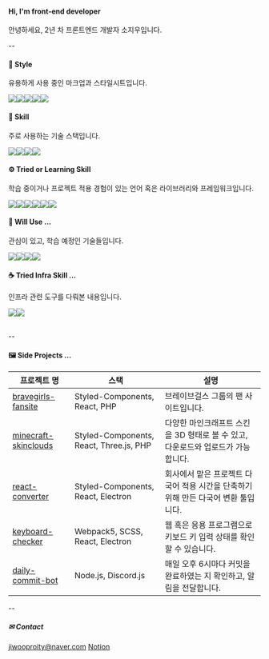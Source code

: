 #### Hi, I'm front-end developer
<span style="font-weight: 400">안녕하세요, 2년 차 프론트엔드 개발자 소지우입니다.</span></br>

--

#### 🎨 Style
유용하게 사용 중인 마크업과 스타일시트입니다.
<div style="display: flex; align-items: center">
  <img src="https://img.shields.io/badge/html5-E34F26?style=for-the-badge&logo=html5&logoColor=white" />
  <img src="https://img.shields.io/badge/css3-1572B6?style=for-the-badge&logo=css3&logoColor=white" />
  <img src="https://img.shields.io/badge/sass-CC6699?style=for-the-badge&logo=sass&logoColor=white" />
  <img src="https://img.shields.io/badge/less-1D365D?style=for-the-badge&logo=less&logoColor=white" />
  <img src="https://img.shields.io/badge/styled components-DB7093?style=for-the-badge&logo=styledcomponents&logoColor=white" />
</div>

#### 🔧 Skill
주로 사용하는 기술 스택입니다.
<div style="display: flex; align-items: center">
  <img src="https://img.shields.io/badge/javascript-F7DF1E?style=for-the-badge&logo=javascript&logoColor=black" />
  <img src="https://img.shields.io/badge/typescript-3178C6?style=for-the-badge&logo=typescript&logoColor=white" />
  <img src="https://img.shields.io/badge/react-61DAFB?style=for-the-badge&logo=react&logoColor=black" />
  <img src="https://img.shields.io/badge/webpack5-8DD6F9?style=for-the-badge&logo=webpack&logoColor=white" />
</div>

#### ⚙ Tried or Learning Skill
학습 중이거나 프로젝트 적용 경험이 있는 언어 혹은 라이브러리와 프레임워크입니다.
<div style="display: flex; align-items: center">
  <img src="https://img.shields.io/badge/php-777BB4?style=for-the-badge&logo=php&logoColor=white" />
  <img src="https://img.shields.io/badge/node-339933?style=for-the-badge&logo=node.js&logoColor=white" />
  <img src="https://img.shields.io/badge/next-000000?style=for-the-badge&logo=next.js&logoColor=white" />
  <img src="https://img.shields.io/badge/svelte-FF3E00?style=for-the-badge&logo=svelte&logoColor=white" />
  <img src="https://img.shields.io/badge/nest-E0234E?style=for-the-badge&logo=nestjs&logoColor=white" />
  <img src="https://img.shields.io/badge/electron-47848F?style=for-the-badge&logo=electron&logoColor=white" />
</div>

#### 🛒 Will Use ...
관심이 있고, 학습 예정인 기술들입니다.
<div style="display: flex; align-items: center">
  <img src="https://img.shields.io/badge/pug-A86454?style=for-the-badge&logo=pug&logoColor=white" />
  <img src="https://img.shields.io/badge/tailwind css-06B6D4?style=for-the-badge&logo=tailwindcss&logoColor=white" />
  <img src="https://img.shields.io/badge/vue.js-4FC08D?style=for-the-badge&logo=vue.js&logoColor=black" />
  <img src="https://img.shields.io/badge/nuxt.js-00DC82?style=for-the-badge&logo=nuxt.js&logoColor=black" />
</div>

#### ☕ Tried Infra Skill ...
인프라 관련 도구를 다뤄본 내용입니다.
<div style="display: flex; align-items: center">
  <img src="https://img.shields.io/badge/jenkins-D24939?style=for-the-badge&logo=jenkins&logoColor=white" />
  <img src="https://img.shields.io/badge/docker-2496ED?style=for-the-badge&logo=docker&logoColor=white" />
</div></br>

--
#### 🖼 Side Projects ...
|프로젝트 명|스택|설명|
|----------|--------|--------|
|<a href="https://www.notion.so/BraveGirls-Fan-Web-ba8425bd547547b1bfa5a32689bd6e87" target="_blank">bravegirls-fansite</a>|Styled-Components, React, PHP|브레이브걸스 그룹의 팬 사이트입니다.|
|<a href="http://www.skinclouds.net/">minecraft-skinclouds</a>|Styled-Components, React, Three.js, PHP|다양한 마인크래프트 스킨을 3D 형태로 볼 수 있고, 다운로드와 업로드가 가능합니다.|
|<a href="https://www.notion.so/INTL-Converter-14e2e28db849461891887f072ed6f1e8" target="_blank">react-converter</a>|Styled-Components, React, Electron|회사에서 맡은 프로젝트 다국어 적용 시간을 단축하기 위해 만든 다국어 변환 툴입니다.|
|<a href="https://www.notion.so/KeyBoard-Test-Application-abf03df37d2348c8b9c237a09c4cfb10" target="_blank">keyboard-checker</a>|Webpack5, SCSS, React, Electron|웹 혹은 응용 프로그램으로 키보드 키 입력 상태를 확인할 수 있습니다.|
|<a href="https://www.notion.so/Daily-Commit-Bot-c337d5d8eeb34305bad052bdb4b795ed" target="_blank">daily-commit-bot</a>|Node.js, Discord.js|매일 오후 6시마다 커밋을 완료하였는 지 확인하고, 알림을 전달합니다.|

--
##### ✉ Contact
jiwooproity@naver.com
<a href="https://www.notion.so/Resume-1579598f11a14aa5bfc83c3606914732?pvs=4">Notion</a>
